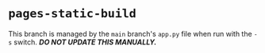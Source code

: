 # `pages-static-build`
This branch is managed by the `main` branch's `app.py` file when run with the `-s` switch.
***DO NOT UPDATE THIS MANUALLY.***